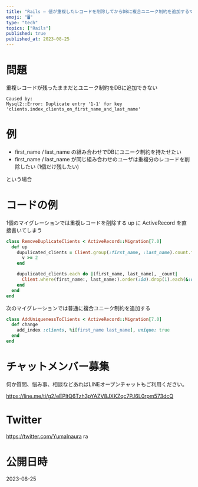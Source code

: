 ```yaml
---
title: "Rails – 値が重複したレコードを削除してからDBに複合ユニーク制約を追加するマイグレーションの例"
emoji: "🖥"
type: "tech"
topics: ["Rails"]
published: true
published_at: 2023-08-25
---
```


# 問題

重複レコードが残ったままだとユニーク制約をDBに追加できない

```
Caused by:
Mysql2::Error: Duplicate entry '1-1' for key 'clients.index_clients_on_first_name_and_last_name'
```

# 例

- first_name / last_name の組み合わせでDBにユニーク制約を持たせたい
- first_name / last_name が同じ組み合わせのユーザは重複分のレコードを削除したい (1個だけ残したい)

という場合

# コードの例

1個のマイグレーションでは重複レコードを削除する
up に ActiveRecord を直接書いてしまう


```rb
class RemoveDuplicateClients < ActiveRecord::Migration[7.0]
  def up
    dupulicated_clients = Client.group(:first_name, :last_name).count.filter do |_k, v|
      v >= 2
    end

    dupulicated_clients.each do |(first_name, last_name), _count|
      Client.where(first_name:, last_name:).order(:id).drop(1).each(&:destroy)
    end
  end
end
```

次のマイグレーションでは普通に複合ユニーク制約を追加する

```rb
class AddUniquenessToClients < ActiveRecord::Migration[7.0]
  def change
    add_index :clients, %i[first_name last_name], unique: true
  end
end
```


# チャットメンバー募集


何か質問、悩み事、相談などあればLINEオープンチャットもご利用ください。

https://line.me/ti/g2/eEPltQ6Tzh3pYAZV8JXKZqc7PJ6L0rpm573dcQ


# Twitter

https://twitter.com/YumaInaura
ra


# 公開日時

2023-08-25

